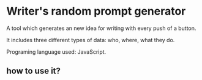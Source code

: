 # Writer's random prompt generator
A tool which generates an new idea for writing with every push of a button. 

It includes three different types of data: who, where, what they do.

Programing language used: JavaScript.

## how to use it?

